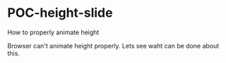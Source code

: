 # POC-height-slide
How to properly animate height 

Browser can't animate height properly. Lets see waht can be done about this.
